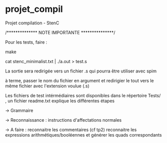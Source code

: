 projet_compil
=============

Projet compilation - StenC


/**************
NOTE IMPORTANTE
***************/

Pour les tests, faire :

make

cat stenc_minimalist.txt | ./a.out > test.s

La sortie sera redirigée vers un fichier .s qui pourra être utiliser avec spim

à terme, passer le nom du fichier en argument et redirigier le tout vers le même fichier avec l'extension voulue (.s) 

Les fichiers de test intérmédiaires sont disponibles dans le répertoire Tests/ , un fichier readme.txt explique les différentes étapes 





-> Grammaire

-> Reconnaissance : instructions d'affectations normales

-> A faire : 
	reconnaitre les commentaires (cf tp2)
	reconnaitre les expressions arithmétiques/booléennes et générer les quads correspondants
